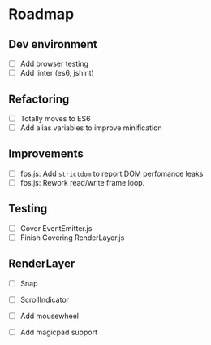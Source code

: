 # Roadmap

## Dev environment
- [ ] Add browser testing
- [ ] Add linter (es6, jshint)

## Refactoring
- [ ] Totally moves to ES6
- [ ] Add alias variables to improve minification

## Improvements
- [ ] fps.js: Add `strictdom` to report DOM perfomance leaks
- [ ] fps.js: Rework read/write frame loop.

## Testing
- [ ] Cover EventEmitter.js
- [ ] Finish Covering RenderLayer.js

## RenderLayer
- [ ] Snap
- [ ] ScrollIndicator
- [ ] Add mousewheel
- [ ] Add magicpad support

